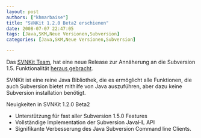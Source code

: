 ```yaml
---
layout: post
authors: ["khmarbaise"]
title: "SVNKit 1.2.0 Beta2 erschienen"
date: 2008-07-07 22:47:05
tags: [Java,SKM,Neue Versionen,Subversion]
categories: [Java,SKM,Neue Versionen,Subversion]

---
```

Das [SVNKit Team](http://www.svnkit.com "SVNKit Team"), hat eine neue Release zur Annäherung an die Subversion 1.5. Funktionalität 
[heraus gebracht](http://www.nabble.com/-ANN--SVNKit-1.2.0-Beta2-is-available-to18239411.html "heraus gebracht").

SVNKit ist eine reine Java Bibliothek, die es ermöglicht alle Funktionen, die auch Subversion bietet mithilfe von Java auszuführen, aber dazu keine Subversion installation benötigt.

Neuigkeiten in SVNKit 1.2.0 Beta2
+ Unterstützung für fast aller Subversion 1.5.0 Features
+ Vollständige Implementation der Subversion JavaHL API
+ Signifikante Verbesserung des Java Subversion Command line Clients.


